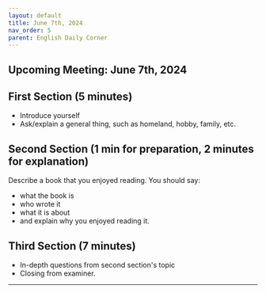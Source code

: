 ```yaml
---
layout: default
title: June 7th, 2024
nav_order: 5
parent: English Daily Corner
---
```


## Upcoming Meeting: **June 7th, 2024**

## First Section (5 minutes)
- Introduce yourself
- Ask/explain a general thing, such as homeland, hobby, family, etc.

## Second Section (1 min for preparation, 2 minutes for explanation)
Describe a book that you enjoyed reading. You should say:
- what the book is
- who wrote it
- what it is about
- and explain why you enjoyed reading it.

## Third Section (7 minutes)
- In-depth questions from second section's topic
- Closing from examiner.

----

